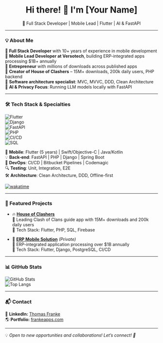 
<h1 align="center">Hi there! 👋 I'm [Your Name]</h1>

<p align="center">
  🚀 Full Stack Developer | Mobile Lead | Flutter | AI & FastAPI
</p>

---

### 💡 About Me  

🔹 **Full Stack Developer** with 10+ years of experience in mobile development  
🔹 **Mobile Lead Developer at Versotech**, building ERP-integrated apps processing $1B+ annually  
🔹 **Entrepreneur** with millions of downloads across published apps  
🔹 **Creator of House of Clashers** – 15M+ downloads, 200k daily users, PHP backend  
🔹 **Software architecture specialist**: MVC, MVVC, DDD, Clean Architecture  
🔹 **AI & Privacy Focus**: Running LLM models locally with FastAPI  

---

### 🛠️ Tech Stack & Specialties  

![Flutter](https://img.shields.io/badge/Flutter-02569B?style=for-the-badge&logo=flutter&logoColor=white)  
![Django](https://img.shields.io/badge/Django-092E20?style=for-the-badge&logo=django&logoColor=white)  
![FastAPI](https://img.shields.io/badge/FastAPI-009688?style=for-the-badge&logo=fastapi&logoColor=white)  
![PHP](https://img.shields.io/badge/PHP-777BB4?style=for-the-badge&logo=php&logoColor=white)  
![CI/CD](https://img.shields.io/badge/CI/CD-0A192F?style=for-the-badge&logo=githubactions&logoColor=white)  
![SQL](https://img.shields.io/badge/SQL-4479A1?style=for-the-badge&logo=mysql&logoColor=white)  

📱 **Mobile**: Flutter (5 years) | Swift/Objective-C | Java/Kotlin  
💡 **Back-end**: FastAPI | PHP | Django | Spring Boot  
🚀 **DevOps**: CI/CD | Bitbucket Pipelines | Codemagic  
🔍 **Testing**: Unit, Integration, E2E  
🛠 **Architecture**: Clean Architecture, DDD, Offline-first  

[![wakatime](https://wakatime.com/badge/user/81ee337c-1e3d-460c-9004-b1ee1d921524.svg?style=for-the-badge)](https://wakatime.com/@81ee337c-1e3d-460c-9004-b1ee1d921524)


---

### 🌟 Featured Projects  

- 🔥 **[House of Clashers](https://play.google.com/store/apps/details?id=com.houseofclashers.app)**  
  📌 Leading Clash of Clans guide app with 15M+ downloads and 200k daily users  
  🔧 Tech Stack: Flutter, PHP, SQL, Firebase  

- 🚀 **[ERP Mobile Solution](#)** *(Private)*  
  📌 ERP-integrated application processing over $1B annually  
  🔧 Tech Stack: Flutter, Django, PostgreSQL, CI/CD  

---

### 📊 GitHub Stats  

![GitHub Stats](https://github-readme-stats.vercel.app/api?username=thomasfranke&show_icons=true&theme=dark)  
![Top Langs](https://github-readme-stats.vercel.app/api/top-langs/?username=thomasfranke&layout=compact&theme=dark)  

---

### 📬 Contact  
💼 **LinkedIn:** [Thomas Franke](https://www.linkedin.com/in/thomas-franke-32596639/)  
🌎 **Portfolio:** [frankeapps.com](https://frankeapps.com)  

---

💡 *Open to new opportunities and collaborations! Let’s connect! 🚀*
